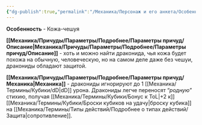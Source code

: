 ```yaml
---
{"dg-publish":true,"permalink":"/Механика/Персонаж и его анкета/Особенности расы/Кожа-чешуя/","noteIcon":"","created":"2025-09-07T13:19:25.300+03:00","updated":"2025-10-20T13:31:29.299+03:00"}
---
```




**Особенность** - Кожа-чешуя

**[[Механика/Причуды/Параметры/Подробнее/Параметры причуд/Описание\|Механика/Причуды/Параметры/Подробнее/Параметры причуд/Описание]]** - хоть и можно найти драконида, чья кожа будет похожа на обычную, человеческую, но на самом деле даже без чешуи, дракониды обладают защитой. 

**[[Механика/Причуды/Параметры/Подробнее/Параметры причуд/Механика\|Механика]]** - дракониды игнорируют до 1 [[Механика/Термины/Кубики/dD\|dD]] урона. Дракониды легче переносят “*родную*” стихию, получая [[Механика/Термины/Кубики/Бонус к ToL\|+2 к]] [[Механика/Термины/Кубики/Броски кубиков на удачу\|броску кубика]] на [[Механика/Термины/Типы действий/Подробнее о типах действий/Защита\|сопротивление]].